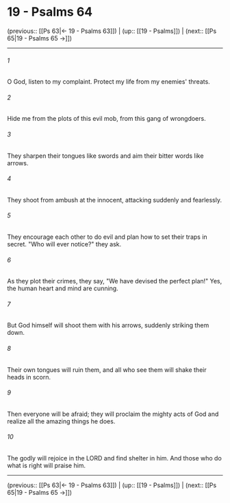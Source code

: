 # 19 - Psalms 64

(previous:: [[Ps 63|← 19 - Psalms 63]]) | (up:: [[19 - Psalms]]) | (next:: [[Ps 65|19 - Psalms 65 →]])

***


###### 1 
O God, listen to my complaint. Protect my life from my enemies' threats. 

###### 2 
Hide me from the plots of this evil mob, from this gang of wrongdoers. 

###### 3 
They sharpen their tongues like swords and aim their bitter words like arrows. 

###### 4 
They shoot from ambush at the innocent, attacking suddenly and fearlessly. 

###### 5 
They encourage each other to do evil and plan how to set their traps in secret. "Who will ever notice?" they ask. 

###### 6 
As they plot their crimes, they say, "We have devised the perfect plan!" Yes, the human heart and mind are cunning. 

###### 7 
But God himself will shoot them with his arrows, suddenly striking them down. 

###### 8 
Their own tongues will ruin them, and all who see them will shake their heads in scorn. 

###### 9 
Then everyone will be afraid; they will proclaim the mighty acts of God and realize all the amazing things he does. 

###### 10 
The godly will rejoice in the LORD and find shelter in him. And those who do what is right will praise him.

***

(previous:: [[Ps 63|← 19 - Psalms 63]]) | (up:: [[19 - Psalms]]) | (next:: [[Ps 65|19 - Psalms 65 →]])
